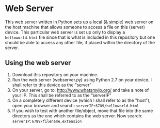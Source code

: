# Web Server

This web server written in Python sets up a local (& simple) web server on the host machine that allows someone to access a file on this (server) device. This particular web server is set up only to display a `helloworld.html` file since that is what is included in this repository but one should be able to access any other file, if placed within the directory of the server.

## Using the web server

1) Download this repository on your machine.
2) Run the web server (webserver.py) using Python 2.7 on your device. I shall refer to this device as the "server"
3) On your server, go to: http://www.whatsmyip.org/ and take a note of your IP. This shall be referred to as the "serverIP"
3) On a completely different device (which I shall refer to as the "host"), open your browser and search: `serverIP:6789/helloworld.html`
4) If you wish to test with another file/object, move that file into the same directory as the one which contains the web server. Now search: `serverIP:6789/filename.extension`

